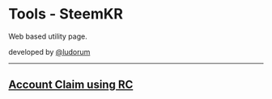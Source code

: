 # Tools - SteemKR

Web based utility page.

developed by [@ludorum](https://steemkr.com/@ludorum)

----

## [Account Claim using RC](rc.html)


